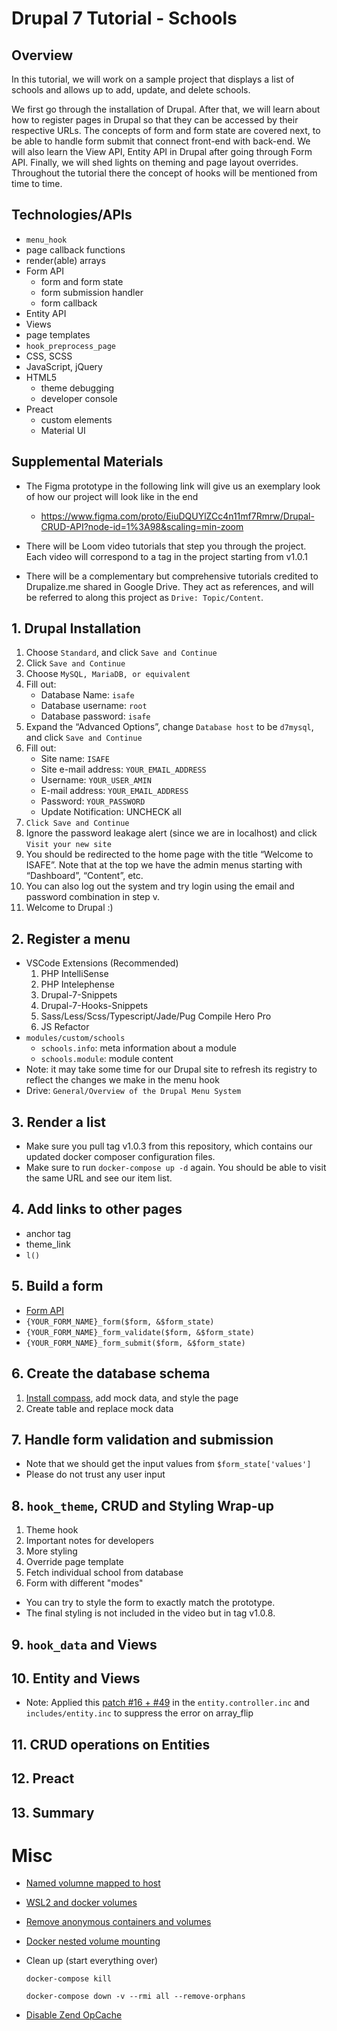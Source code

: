 # Drupal 7 Tutorial - Schools
## Overview
In this tutorial, we will work on a sample project that displays a list of schools and allows up to
add, update, and delete schools.

We first go through the installation of Drupal. After that, we will learn
about how to register pages in Drupal so that they can be accessed by their respective URLs. The
concepts of form and form state are covered next, to be able to handle form submit that
connect front-end with back-end. We will also learn the View API, Entity API in Drupal after going
through Form API. Finally, we will shed lights on theming and page layout overrides. Throughout the
tutorial there the concept of hooks will be mentioned from time to time.

## Technologies/APIs
* `menu_hook`
* page callback functions
* render(able) arrays
* Form API
    * form and form state
    * form submission handler
    * form callback
* Entity API
* Views
* page templates
* `hook_preprocess_page`
* CSS, SCSS
* JavaScript, jQuery
* HTML5
    * theme debugging
    * developer console
* Preact
    * custom elements
    * Material UI

## Supplemental Materials

* The Figma prototype in the following link will give us an exemplary look of how our project will
  look like in the end
    * https://www.figma.com/proto/EiuDQUYlZCc4n11mf7Rmrw/Drupal-CRUD-API?node-id=1%3A98&scaling=min-zoom

* There will be Loom video tutorials that step you through the project. Each video will correspond
  to a tag in the project starting from v1.0.1

* There will be a complementary but comprehensive tutorials credited to Drupalize.me shared in
  Google Drive. They act as references, and will be referred to along this project as `Drive: Topic/Content`.

## 1. Drupal Installation
  1. Choose `Standard`, and click `Save and Continue`
  2. Click `Save and Continue`
  3. Choose `MySQL, MariaDB, or equivalent`
  4. Fill out:
      * Database Name: `isafe`
      * Database username: `root`
      * Database password: `isafe`
  5. Expand the “Advanced Options”, change `Database host` to be `d7mysql`, and click `Save and Continue`
  6. Fill out:
      * Site name: `ISAFE`
      * Site e-mail address: `YOUR_EMAIL_ADDRESS`
      * Username: `YOUR_USER_AMIN`
      * E-mail address: `YOUR_EMAIL_ADDRESS`
      * Password: `YOUR_PASSWORD`
      * Update Notification: UNCHECK all
  7. `Click Save and Continue`
  8. Ignore the password leakage alert (since we are in localhost) and click `Visit your new site`
  9. You should be redirected to the home page with the title “Welcome to ISAFE”. Note that at the top we have the admin menus starting with “Dashboard”, “Content”, etc.
  10. You can also log out the system and try login using the email and password combination in step v.
  11. Welcome to Drupal :)

## 2. Register a menu
  * VSCode Extensions (Recommended)
    1. PHP IntelliSense
    2. PHP Intelephense
    3. Drupal-7-Snippets
    4. Drupal-7-Hooks-Snippets
    5. Sass/Less/Scss/Typescript/Jade/Pug Compile Hero Pro
    6. JS Refactor
  * `modules/custom/schools`
      * `schools.info`: meta information about a module
      * `schools.module`: module content
  * Note: it may take some time for our Drupal site to refresh its registry to reflect the changes we make in the menu hook
  * Drive: `General/Overview of the Drupal Menu System`

## 3. Render a list
  * Make sure you pull tag v1.0.3 from this repository, which contains our updated docker composer configuration files.
  * Make sure to run `docker-compose up -d` again. You should be able to visit the same URL and see our item list.

## 4. Add links to other pages
  * anchor tag
  * theme_link
  * `l()`
## 5. Build a form
* [Form API](https://api.drupal.org/api/drupal/developer%21topics%21forms_api_reference.html/7.x)
* `{YOUR_FORM_NAME}_form($form, &$form_state)`
* `{YOUR_FORM_NAME}_form_validate($form, &$form_state)`
* `{YOUR_FORM_NAME}_form_submit($form, &$form_state)`

## 6. Create the database schema
1. [Install compass](http://compass-style.org/install/), add mock data, and style the page
2. Create table and replace mock data

## 7. Handle form validation and submission
* Note that we should get the input values from `$form_state['values']`
* Please do not trust any user input

## 8. `hook_theme`, CRUD and Styling Wrap-up 
1. Theme hook
2. Important notes for developers
3. More styling
4. Override page template
5. Fetch individual school from database
6. Form with different "modes"
  * You can try to style the form to exactly match the prototype.
  * The final styling is not included in the video but in tag v1.0.8.

## 9. `hook_data` and Views

## 10. Entity and Views

* Note: Applied this [patch #16 + #49](https://www.drupal.org/project/entity/issues/1803048#comment-13101198) in the `entity.controller.inc` and `includes/entity.inc` to suppress the error on array_flip

## 11. CRUD operations on Entities

## 12. Preact

## 13. Summary


# Misc

* [Named volumne mapped to host](https://stackoverflow.com/questions/36387032/how-to-set-a-path-on-host-for-a-named-volume-in-docker-compose-yml/49920624#49920624)


* [WSL2 and docker volumes](https://stackoverflow.com/questions/43181654/locating-data-volumes-in-docker-desktop-windows)



* [Remove anonymous containers and volumes](https://stackoverflow.com/questions/34658836/docker-is-in-volume-in-use-but-there-arent-any-docker-containers)


* [Docker nested volume mounting](https://github.com/docker/for-win/issues/5540)

* Clean up (start everything over)

    `docker-compose kill`

    `docker-compose down -v --rmi all --remove-orphans`

* [Disable Zend OpCache](https://www.woktron.com/secure/knowledgebase/261/Disable-Opcache-for-PHP.html)